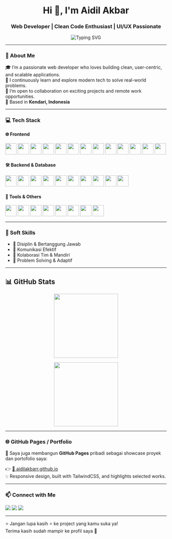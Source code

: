 <!-- HEADER -->
<h1 align="center">Hi 👋, I'm Aidil Akbar</h1>
<h3 align="center">Web Developer | Clean Code Enthusiast | UI/UX Passionate</h3>

<p align="center">
  <img src="https://readme-typing-svg.herokuapp.com?font=Fira+Code&size=20&pause=1000&color=00BFFF&center=true&vCenter=true&width=500&lines=Frontend+%7C+Backend+Developer;Love+React%2C+Next%2C+Laravel%2C+Vue+Inertia;Always+Learning+%F0%9F%9A%80" alt="Typing SVG" />
</p>

---

### 🚀 About Me

🎓 I’m a passionate web developer who loves building clean, user-centric, and scalable applications.  
🧠 I continuously learn and explore modern tech to solve real-world problems.  
🤝 I’m open to collaboration on exciting projects and remote work opportunities.  
📍 Based in **Kendari, Indonesia**  

---

### 💻 Tech Stack

#### 🌐 Frontend
<p>
  <img src="https://img.shields.io/badge/HTML5-E34F26?style=for-the-badge&logo=html5&logoColor=white" height="35"/>
  <img src="https://img.shields.io/badge/CSS3-1572B6?style=for-the-badge&logo=css3&logoColor=white" height="35"/>
  <img src="https://img.shields.io/badge/JavaScript-F7DF1E?style=for-the-badge&logo=javascript&logoColor=black" height="35"/>
  <img src="https://img.shields.io/badge/TypeScript-007ACC?style=for-the-badge&logo=typescript&logoColor=white" height="35"/>
  <img src="https://img.shields.io/badge/React-61DAFB?style=for-the-badge&logo=react&logoColor=black" height="35"/>
  <img src="https://img.shields.io/badge/Next.js-000000?style=for-the-badge&logo=nextdotjs&logoColor=white" height="35"/>
  <img src="https://img.shields.io/badge/Vue.js-4FC08D?style=for-the-badge&logo=vue.js&logoColor=white" height="35"/>
  <img src="https://img.shields.io/badge/Inertia.js-1e1e1e?style=for-the-badge&logo=javascript&logoColor=white" height="35"/>
  <img src="https://img.shields.io/badge/TailwindCSS-38B2AC?style=for-the-badge&logo=tailwind-css&logoColor=white" height="35"/>
  <img src="https://img.shields.io/badge/Bootstrap-563D7C?style=for-the-badge&logo=bootstrap&logoColor=white" height="35"/>
  <img src="https://img.shields.io/badge/Sass-CC6699?style=for-the-badge&logo=sass&logoColor=white" height="35"/>
  <img src="https://img.shields.io/badge/Vite-646CFF?style=for-the-badge&logo=vite&logoColor=white" height="35"/>
  <img src="https://img.shields.io/badge/Webpack-8DD6F9?style=for-the-badge&logo=webpack&logoColor=black" height="35"/>
</p>

#### 🛠️ Backend & Database
<p>
  <img src="https://img.shields.io/badge/Node.js-339933?style=for-the-badge&logo=node.js&logoColor=white" height="35"/>
  <img src="https://img.shields.io/badge/Express.js-000000?style=for-the-badge&logo=express&logoColor=white" height="35"/>
  <img src="https://img.shields.io/badge/Laravel-F55247?style=for-the-badge&logo=laravel&logoColor=white" height="35"/>
  <img src="https://img.shields.io/badge/MySQL-4479A1?style=for-the-badge&logo=mysql&logoColor=white" height="35"/>
  <img src="https://img.shields.io/badge/PostgreSQL-316192?style=for-the-badge&logo=postgresql&logoColor=white" height="35"/>
  <img src="https://img.shields.io/badge/Prisma-2D3748?style=for-the-badge&logo=prisma&logoColor=white" height="35"/>
  <img src="https://img.shields.io/badge/Sequelize-52B0E7?style=for-the-badge&logo=sequelize&logoColor=white" height="35"/>
  <img src="https://img.shields.io/badge/JWT-000000?style=for-the-badge&logo=jsonwebtokens&logoColor=white" height="35"/>
  <img src="https://img.shields.io/badge/OAuth-3C3C3C?style=for-the-badge&logo=oauth&logoColor=white" height="35"/>
  <img src="https://img.shields.io/badge/RESTful_API-6DB33F?style=for-the-badge&logo=spring&logoColor=white" height="35"/>
</p>

#### 🧰 Tools & Others
<p>
  <img src="https://img.shields.io/badge/NPM-CB3837?style=for-the-badge&logo=npm&logoColor=white" height="35"/>
  <img src="https://img.shields.io/badge/Axios-5A29E4?style=for-the-badge&logo=axios&logoColor=white" height="35"/>
  <img src="https://img.shields.io/badge/ESLint-4B32C3?style=for-the-badge&logo=eslint&logoColor=white" height="35"/>
  <img src="https://img.shields.io/badge/Prettier-F7B93E?style=for-the-badge&logo=prettier&logoColor=black" height="35"/>
  <img src="https://img.shields.io/badge/Figma-F24E1E?style=for-the-badge&logo=figma&logoColor=white" height="35"/>
  <img src="https://img.shields.io/badge/Git-F05032?style=for-the-badge&logo=git&logoColor=white" height="35"/>
  <img src="https://img.shields.io/badge/GitHub-181717?style=for-the-badge&logo=github&logoColor=white" height="35"/>
  <img src="https://img.shields.io/badge/VSCode-007ACC?style=for-the-badge&logo=visual-studio-code&logoColor=white" height="35"/>
</p>

---

### 🧠 Soft Skills
- 🎯 Disiplin & Bertanggung Jawab  
- 📢 Komunikasi Efektif  
- 🤝 Kolaborasi Tim & Mandiri  
- 🧩 Problem Solving & Adaptif  

---

## 📊 GitHub Stats

<p align="center">
  <img src="https://github-readme-stats.vercel.app/api?username=YOUR_USERNAME&show_icons=true&theme=radical" height="200"/>
</p>

<p align="center">
  <img src="https://github-readme-stats.vercel.app/api/top-langs/?username=YOUR_USERNAME&layout=compact&theme=radical" height="200"/>
</p>


---

### 🌐 GitHub Pages / Portfolio

📌 Saya juga membangun **GitHub Pages** pribadi sebagai showcase proyek dan portofolio saya:

👉 [🔗 aidilakbarr.github.io](https://aidilakbarr.github.io)  
💡 Responsive design, built with TailwindCSS, and highlights selected works.

---

### 📫 Connect with Me

<p align="left">
  <a href="mailto:akbaraidil464@gmail.com"><img src="https://img.shields.io/badge/Email-D14836?style=for-the-badge&logo=gmail&logoColor=white"/></a>
  <a href="https://www.linkedin.com/in/aidil-akbar-70748a2a3"><img src="https://img.shields.io/badge/LinkedIn-blue?style=for-the-badge&logo=linkedin&logoColor=white" /></a>
  <a href="https://aidilakbarr.github.io"><img src="https://img.shields.io/badge/Portfolio-000?style=for-the-badge&logo=firefox-browser&logoColor=white"/></a>
</p>

---

⭐️ Jangan lupa kasih ⭐️ ke project yang kamu suka ya!  
Terima kasih sudah mampir ke profil saya 🙏
